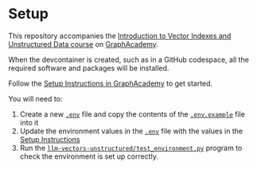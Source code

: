 # Setup

This repository accompanies the [Introduction to Vector Indexes and Unstructured Data course](https://graphacademy.neo4j.com/courses/llm-vectors-unstructured) on [GraphAcademy](https://graphacademy.neo4j.com).

When the devcontainer is created, such as in a GitHub codespace, all the required software and packages will be installed.

Follow the [Setup Instructions in GraphAcademy](https://graphacademy.neo4j.com/courses/llm-vectors-unstructured/3-unstructured-data/0-setup/) to get started.

You will need to:

1. Create a new [`.env`](.env) file and copy the contents of the [`.env.example`](.env.example) file into it
2. Update the environment values in the [`.env`](.env) file with the values in the [Setup Instructions](https://graphacademy.neo4j.com/courses/genai-workshop/1-knowledge-graphs-vectors/1-getting-started/)
3. Run the [`llm-vectors-unstructured/test_environment.py`](./llm-vectors-unstructured/test_environment.py) program to check the environment is set up correctly.

